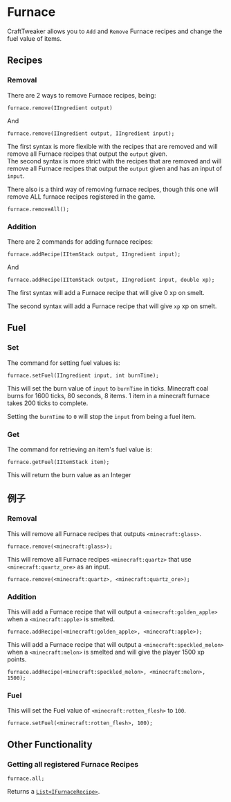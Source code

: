 # Furnace

CraftTweaker allows you to `Add` and `Remove` Furnace recipes and change the fuel value of items.

## Recipes

### Removal

There are 2 ways to remove Furnace recipes, being:

```zenscript
furnace.remove(IIngredient output)
```

And

```zenscript
furnace.remove(IIngredient output, IIngredient input);
```

The first syntax is more flexible with the recipes that are removed and will remove all Furnace recipes that output the `output` given.  
The second syntax is more strict with the recipes that are removed and will remove all Furnace recipes that output the `output` given and has an input of `input`.

There also is a third way of removing furnace recipes, though this one will remove ALL furnace recipes registered in the game.

```zenscript
furnace.removeAll();
```

### Addition

There are 2 commands for adding furnace recipes:

```zenscript
furnace.addRecipe(IItemStack output, IIngredient input);
```

And

```zenscript
furnace.addRecipe(IItemStack output, IIngredient input, double xp);
```

The first syntax will add a Furnace recipe that will give 0 xp on smelt.

The second syntax will add a Furnace recipe that will give `xp` xp on smelt.

## Fuel

### Set

The command for setting fuel values is:

```zenscript
furnace.setFuel(IIngredient input, int burnTime);
```

This will set the burn value of `input` to `burnTime` in ticks. Minecraft coal burns for 1600 ticks, 80 seconds, 8 items. 1 item in a minecraft furnace takes 200 ticks to complete.

Setting the `burnTime` to `0` will stop the `input` from being a fuel item.

### Get

The command for retrieving an item's fuel value is:

```zenscript
furnace.getFuel(IItemStack item); 
```

This will return the burn value as an Integer

## 例子

### Removal

This will remove all Furnace recipes that outputs `<minecraft:glass>`.

```zenscript
furnace.remove(<minecraft:glass>);
```

This will remove all Furnace recipes `<minecraft:quartz>` that use `<minecraft:quartz_ore>` as an input.

```zenscript
furnace.remove(<minecraft:quartz>, <minecraft:quartz_ore>);
```

### Addition

This will add a Furnace recipe that will output a `<minecraft:golden_apple>` when a `<minecraft:apple>` is smelted.

```zenscript
furnace.addRecipe(<minecraft:golden_apple>, <minecraft:apple>);
```

This will add a Furnace recipe that will output a `<minecraft:speckled_melon>` when a `<minecraft:melon>` is smelted and will give the player 1500 xp points.

```zenscript
furnace.addRecipe(<minecraft:speckled_melon>, <minecraft:melon>, 1500);
```

### Fuel

This will set the Fuel value of `<minecraft:rotten_flesh>` to `100`.

```zenscript
furnace.setFuel(<minecraft:rotten_flesh>, 100);
```

## Other Functionality

### Getting all registered Furnace Recipes

```zenscript
furnace.all;
```

Returns a [`List<IFurnaceRecipe>`](/Vanilla/Recipes/Furnace/IFurnaceRecipe/).